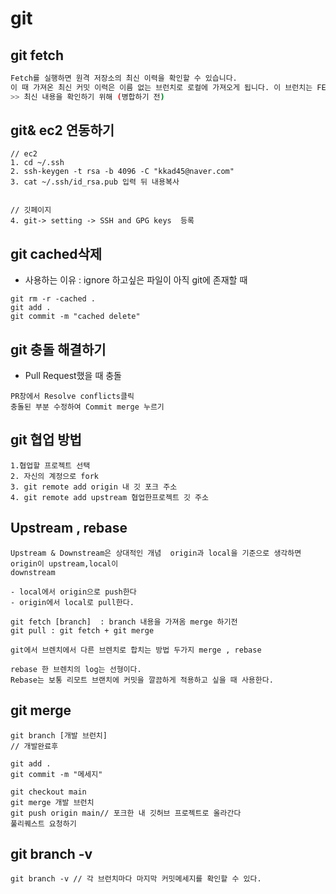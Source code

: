 # git

## git fetch 
```bash
Fetch를 실행하면 원격 저장소의 최신 이력을 확인할 수 있습니다.
이 때 가져온 최신 커밋 이력은 이름 없는 브런치로 로컬에 가져오게 됩니다. 이 브런치는 FETCH_HEAD라는 이름으로 CHECKOUT할 수 있습니다.
>> 최신 내용을 확인하기 위해 (병합하기 전)
```



## git& ec2 연동하기

```
// ec2 
1. cd ~/.ssh
2. ssh-keygen -t rsa -b 4096 -C "kkad45@naver.com"
3. cat ~/.ssh/id_rsa.pub 입력 뒤 내용복사


// 깃페이지
4. git-> setting -> SSH and GPG keys  등록

```

## git cached삭제 

- 사용하는 이유 : ignore 하고싶은 파일이 아직 git에 존재할 때
```
git rm -r -cached .
git add .
git commit -m "cached delete"
```


## git 충돌 해결하기

- Pull Request했을 때 충돌
```
PR창에서 Resolve conflicts클릭
충돌된 부분 수정하여 Commit merge 누르기
```

## git 협업 방법

```
1.협업할 프로젝트 선택
2. 자신의 계정으로 fork
3. git remote add origin 내 깃 포크 주소
4. git remote add upstream 협업한프로젝트 깃 주소
```


## Upstream , rebase
```
Upstream & Downstream은 상대적인 개념  origin과 local을 기준으로 생각하면 origin이 upstream,local이
downstream 

- local에서 origin으로 push한다
- origin에서 local로 pull한다.

git fetch [branch]  : branch 내용을 가져옴 merge 하기전
git pull : git fetch + git merge
 
git에서 브렌치에서 다른 브렌치로 합치는 방법 두가지 merge , rebase

rebase 한 브렌치의 log는 선형이다.
Rebase는 보통 리모트 브랜치에 커밋을 깔끔하게 적용하고 싶을 때 사용한다.

```


## git merge

```
git branch [개발 브런치]
// 개발완료후

git add .
git commit -m "메세지"

git checkout main
git merge 개발 브런치
git push origin main// 포크한 내 깃허브 프로젝트로 올라간다
풀리퀘스트 요청하기

```

## git branch -v 

```
git branch -v // 각 브런치마다 마지막 커밋메세지를 확인할 수 있다. 
```

